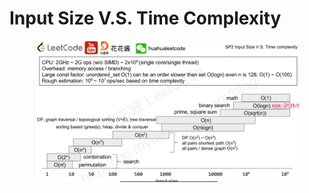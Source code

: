 # Input Size V.S. Time Complexity

<figure><img src="../.gitbook/assets/image (4) (1) (1).png" alt=""><figcaption></figcaption></figure>
